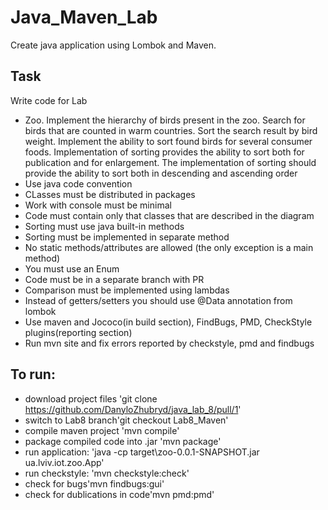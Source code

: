 # Java_Maven_Lab
Create java application using Lombok and Maven.
## Task
Write code for Lab

- Zoo. Implement the hierarchy of birds present in the zoo. Search for birds that are counted in warm countries. Sort the search result by bird weight. Implement the ability to sort found birds for several consumer foods. Implementation of sorting provides the ability to sort both for publication and for enlargement. The implementation of sorting should provide the ability to sort both in descending and ascending order	
- Use java code convention
- CLasses must be distributed in packages
- Work with console must be minimal
- Code must contain only that classes that are described in the diagram
- Sorting must use java built-in methods
- Sorting must be implemented in separate method
- No static methods/attributes are allowed (the only exception is a main method)
- You must use an Enum
- Code must be in a separate branch with PR
- Comparison must be implemented using lambdas
- Instead of getters/setters you should use @Data annotation from lombok
- Use maven and Jococo(in build section), FindBugs, PMD, CheckStyle plugins(reporting section)
- Run mvn site and fix errors reported by checkstyle, pmd and findbugs
## To run:
- download project files 'git clone https://github.com/DanyloZhubryd/java_lab_8/pull/1'
- switch to Lab8 branch'git checkout Lab8_Maven'
- compile maven project 'mvn compile'
- package compiled code into .jar 'mvn package'
- run application: 'java -cp target\zoo-0.0.1-SNAPSHOT.jar ua.lviv.iot.zoo.App'
- run checkstyle: 'mvn checkstyle:check'
- check for bugs'mvn findbugs:gui'
- check for dublications in code'mvn pmd:pmd'
